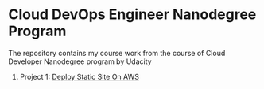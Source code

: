 # Cloud DevOps Engineer Nanodegree Program

The repository contains my course work from the course of Cloud Developer Nanodegree program by Udacity


1. Project 1: [Deploy Static Site On AWS](/project-1/screenshots)
